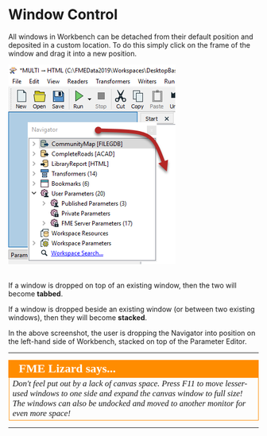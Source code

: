 # Window Control #
All windows in Workbench can be detached from their default position and deposited in a custom location. To do this simply click on the frame of the window and drag it into a new position.

![](./Images/Img1.014.DraggingWindow.png)

<br>If a window is dropped on top of an existing window, then the two will become **tabbed**.

If a window is dropped beside an existing window (or between two existing windows), then they will become **stacked**.

In the above screenshot, the user is dropping the Navigator into position on the left-hand side of Workbench, stacked on top of the Parameter Editor.

---

<!--Tip Section-->

<table style="border-spacing: 0px">
  <tr>
    <td style="vertical-align:middle;background-color:darkorange;border: 2px solid darkorange">
      <i class="fa fa-info-circle fa-lg fa-pull-left fa-fw" style="color:white;padding-right: 12px;vertical-align:text-top"></i>
      <span style="color:white;font-size:x-large;font-weight: bold;font-family:serif">FME Lizard says...</span>
    </td>
  </tr>

  <tr>
    <td style="border: 1px solid darkorange">
      <span style="font-family:serif; font-style:italic; font-size:larger">
        Don't feel put out by a lack of canvas space. Press F11 to move lesser-used windows to one side and expand the canvas window to full size! The windows can also be undocked and moved to another monitor for even more space!
      </span>
    </td>
  </tr>
</table>

---
